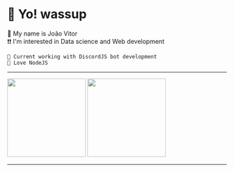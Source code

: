 # 👋 Yo! wassup

<p>
    📌 My name is João Vitor<br>
     ❗❗ I'm interested in Data science and Web development
	
    🎯 Current working with DiscordJS bot development
    🤍 Love NodeJS 
</p>

---
<div>
<img height="180em" src="https://github-readme-stats.vercel.app/api/top-langs/?username=JVRL18&layout=compact&langs_count=7&theme=github_dark&count_private=true&title_color=FF6188&icon_color=fff&text_color=9f9f9f&bg_color=222222"/>
<img height="180em" src="https://github-readme-stats.vercel.app/api/wakatime?username=JVRL18&layout=compact&langs_count=6"/>
</div>

---

